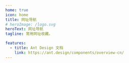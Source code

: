 ```yaml
---
home: true
icon: home
title: 网址导航
# heroImage: /logo.svg
heroText: 网址导航
tagline: 常用网址收藏。

features:
  - title: Ant Design 文档
    link: https://ant.design/components/overview-cn/
---
```

